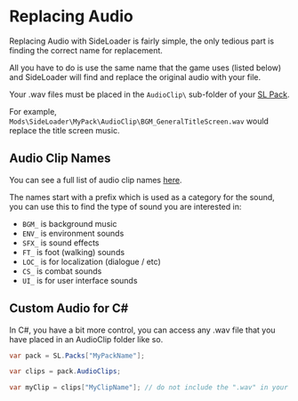 # Replacing Audio

Replacing Audio with SideLoader is fairly simple, the only tedious part is finding the correct name for replacement.

All you have to do is use the same name that the game uses (listed below) and SideLoader will find and replace the original audio with your file.

Your .wav files must be placed in the `AudioClip\` sub-folder of your [SL Pack](SL-Packs).

For example, `Mods\SideLoader\MyPack\AudioClip\BGM_GeneralTitleScreen.wav` would replace the title screen music.

## Audio Clip Names

You can see a full list of audio clip names [here](https://github.com/sinai-dev/Outward-SideLoader/blob/master/Resources/Types/enums/GlobalAudioManager.Sounds.txt).

The names start with a prefix which is used as a category for the sound, you can use this to find the type of sound you are interested in:
* `BGM_` is background music
* `ENV_` is environment sounds
* `SFX_` is sound effects
* `FT_` is foot (walking) sounds
* `LOC_` is for localization (dialogue / etc)
* `CS_` is combat sounds
* `UI_` is for user interface sounds

## Custom Audio for C#

In C#, you have a bit more control, you can access any .wav file that you have placed in an AudioClip folder like so.

```csharp
var pack = SL.Packs["MyPackName"];

var clips = pack.AudioClips;

var myClip = clips["MyClipName"]; // do not include the ".wav" in your clip name
```